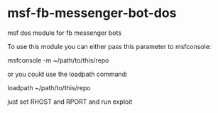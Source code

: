 # msf-fb-messenger-bot-dos
msf dos module for fb messenger bots 


To use this module you can either pass this parameter to msfconsole:

msfconsole -m ~/path/to/this/repo

or you could use the loadpath command:

loadpath ~/path/to/this/repo

just set RHOST and RPORT and run exploit

